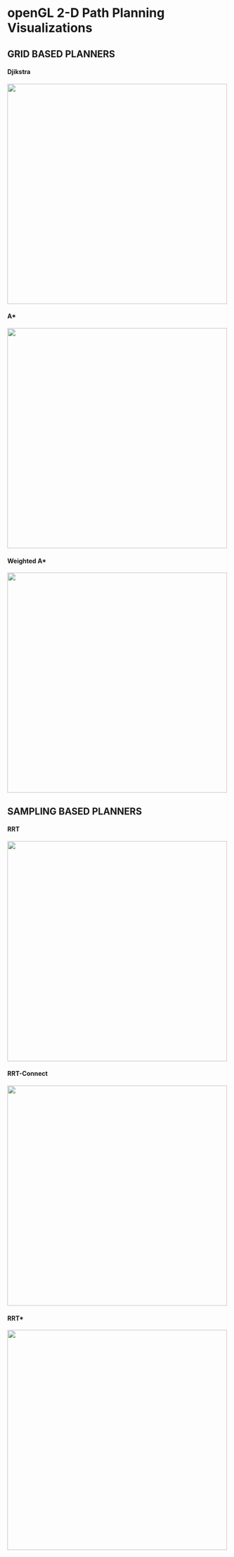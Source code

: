 # openGL 2-D Path Planning Visualizations
## GRID BASED PLANNERS
#### Djikstra
<!-- ![me](https://github.com/NinaadDamis/Path-Planning-Visualizations/blob/main/gifs/djikstra.gif) -->
<img src="https://github.com/NinaadDamis/Path-Planning-Visualizations/blob/main/gifs/djikstra.gif" width="500">


#### A*

<!-- ![me](https://github.com/NinaadDamis/Path-Planning-Visualizations/blob/main/gifs/a_star.gif) -->
<img src="https://github.com/NinaadDamis/Path-Planning-Visualizations/blob/main/gifs/a_star.gif" width="500">

#### Weighted A*

<!-- ![me](https://github.com/NinaadDamis/Path-Planning-Visualizations/blob/main/gifs/wastar.gif) -->
<img src="https://github.com/NinaadDamis/Path-Planning-Visualizations/blob/main/gifs/wastar.gif" width="500">


<!-- <div align=right>
<table>
  <tr>
    <td><img src="https://github.com/zhm-real/path-planning-algorithms/blob/master/Search_based_Planning/gif/BF.gif" alt="dfs" width="400"/></a></td>
    <td><img src="https://github.com/zhm-real/path-planning-algorithms/blob/master/Search_based_Planning/gif/Dijkstra.gif" alt="dijkstra" width="400"/></a></td>
  </tr>
</table>
</div> -->

## SAMPLING BASED PLANNERS
#### RRT

<!-- ![me](https://github.com/NinaadDamis/Path-Planning-Visualizations/blob/main/gifs/rrt.gif) -->
<img src="https://github.com/NinaadDamis/Path-Planning-Visualizations/blob/main/gifs/rrt.gif" width="500">

#### RRT-Connect

<!-- ![me](https://github.com/NinaadDamis/Path-Planning-Visualizations/blob/main/gifs/rrt_connect.gif) -->
<img src="https://github.com/NinaadDamis/Path-Planning-Visualizations/blob/main/gifs/rrt_connect.gif" width="500">

#### RRT*

<!-- ![me](https://github.com/NinaadDamis/Path-Planning-Visualizations/blob/main/gifs/rrt_star.gif) -->
<img src="https://github.com/NinaadDamis/Path-Planning-Visualizations/blob/main/gifs/rrt_star.gif" width="500">


<!-- ![Farmers Market Finder - Animated gif demo](demo/demo.gif)
https://github.com/NinaadDamis/Path-Planning-Visualizations/blob/main/gifs/test.gif -->